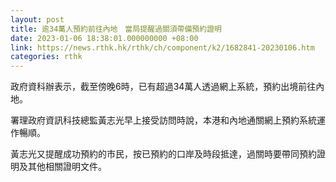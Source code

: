 ```yaml
---
layout: post
title: 逾34萬人預約前往內地　當局提醒過關須帶備預約證明
date: 2023-01-06 18:38:01.000000000 +08:00
link: https://news.rthk.hk/rthk/ch/component/k2/1682841-20230106.htm
categories: rthk
---
```


政府資科辦表示，截至傍晚6時，已有超過34萬人透過網上系統，預約出境前往內地。 

署理政府資訊科技總監黃志光早上接受訪問時說，本港和內地通關網上預約系統運作暢順。

黃志光又提醒成功預約的市民，按已預約的口岸及時段抵達，過關時要帶同預約證明及其他相關證明文件。
